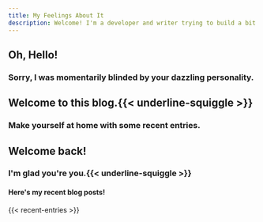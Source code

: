 ```yaml
---
title: My Feelings About It
description: Welcome! I'm a developer and writer trying to build a bit more joy for myself and others.
---
```

<span id="new-visitor">

## Oh, <span class="fade-in fast-speed start-invis">Hello!</span>

### Sorry, <span class="fade-in medium-speed start-invis">I was momentarily blinded by your </span><span class="fade-in slow-speed-build start-invis highlight">dazzling</span><span class="fade-in medium-speed start-invis larger-text"> personality.</span>

<div class="text-center">

## Welcome to this blog.{{< underline-squiggle >}}

### Make yourself at <span class="home">home</span> with some recent entries.
</div>
</span>

<span id="welcome-back">

<div class="text-center">

## <span class="fade-in fast-speed start-invis">Welcome back!</span>


### <span class="fade-in medium-speed start-invis">I'm glad you're <span class="fade-in slow-speed-build start-invis highlight larger-text">you.</span></span>{{< underline-squiggle >}}

#### Here's my recent blog posts!
</div>
</span>

{{< recent-entries >}}
